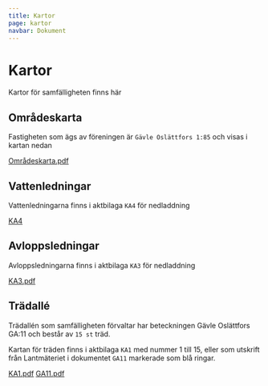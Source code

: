 ```yaml
---
title: Kartor
page: kartor
navbar: Dokument
---
```


# Kartor

Kartor för samfälligheten finns här

## Områdeskarta

Fastigheten som ägs av föreningen är `Gävle Oslättfors 1:85` och visas i kartan nedan

<a href="/assets/files/karta.pdf" target="_blank" class="btn btn-outline-dark"><i class="fa fa-file-pdf fa-xl"></i> Områdeskarta.pdf</a>

## Vattenledningar

Vattenledningarna finns i aktbilaga `KA4` för nedladdning

<a href="/assets/files/KA4.pdf" target="_blank" class="btn btn-outline-dark"><i class="fa fa-file-pdf fa-xl"></i> KA4</a>

## Avloppsledningar

Avloppsledningarna finns i aktbilaga `KA3` för nedladdning

<a href="/assets/files/KA3.pdf" target="_blank" class="btn btn-outline-dark"><i class="fa fa-file-pdf fa-xl"></i> KA3.pdf</a>

## Trädallé

Trädallén som samfälligheten förvaltar har beteckningen Gävle Oslättfors GA:11 och består av `15 st` träd.

Kartan för träden finns i aktbilaga `KA1` med nummer 1 till 15, eller som utskrift från Lantmäteriet i dokumentet `GA11` markerade som blå ringar.

<a href="/assets/files/KA1.pdf" target="_blank" class="btn btn-outline-dark"><i class="fa fa-file-pdf fa-xl"></i> KA1.pdf</a>
<a href="/assets/files/GA11.pdf" target="_blank" class="btn btn-outline-dark"><i class="fa fa-file-pdf fa-xl"></i> GA11.pdf</a>
